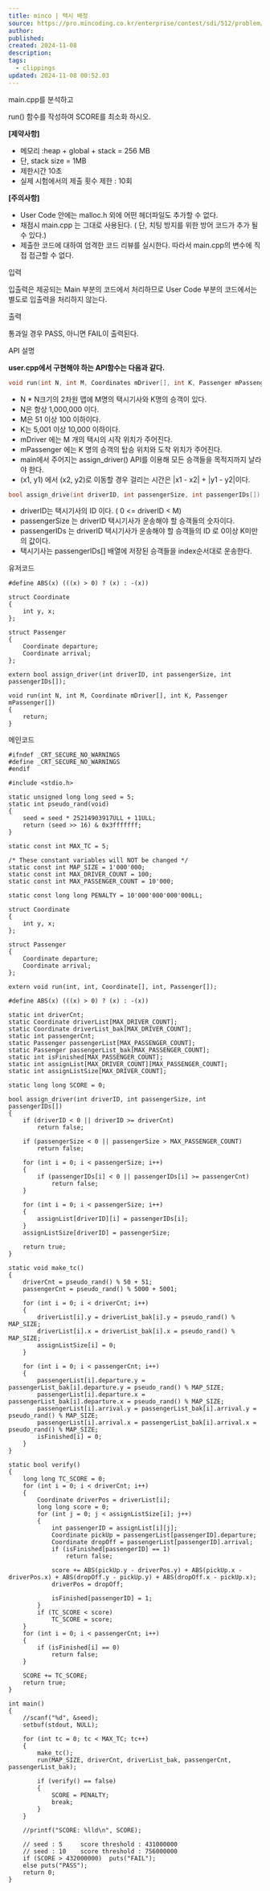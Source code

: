 ```yaml
---
title: minco | 택시 배정
source: https://pro.mincoding.co.kr/enterprise/contest/sdi/512/problem/SM01
author: 
published: 
created: 2024-11-08
description: 
tags:
  - clippings
updated: 2024-11-08 00:52.03
---
```

main.cpp를 분석하고

run() 함수를 작성하여 SCORE를 최소화 하시오.

**\[제약사항\]**

- 메모리 :heap + global + stack = 256 MB
- 단, stack size = 1MB
- 제한시간 10초
- 실제 시험에서의 제출 횟수 제한 : 10회

**\[주의사항\]**

- User Code 안에는 malloc.h 외에 어떤 헤더파일도 추가할 수 없다.
- 채점시 main.cpp 는 그대로 사용된다. ( 단, 치팅 방지를 위한 방어 코드가 추가 될 수 있다.)
- 제출한 코드에 대하여 엄격한 코드 리뷰를 실시한다. 따라서 main.cpp의 변수에 직접 접근할 수 없다.

입력

입출력은 제공되는 Main 부분의 코드에서 처리하므로 User Code 부분의 코드에서는 별도로 입출력을 처리하지 않는다.

출력

통과일 경우 PASS, 아니면 FAIL이 출력된다.

API 설명

**user.cpp에서 구현해야 하는 API함수는 다음과 같다.**

```cpp
void run(int N, int M, Coordinates mDriver[], int K, Passenger mPassenger[])
```

- N \* N크기의 2차원 맵에 M명의 택시기사와 K명의 승객이 있다.
- N은 항상 1,000,000 이다.
- M은 51 이상 100 이하이다.
- K는 5,001 이상 10,000 이하이다.
- mDriver 에는 M 개의 택시의 시작 위치가 주어진다.
- mPassenger 에는 K 명의 승객의 탑승 위치와 도착 위치가 주어진다.
- main에서 주어지는 assign\_driver() API를 이용해 모든 승객들을 목적지까지 날라야 한다.
- (x1, y1) 에서 (x2, y2)로 이동할 경우 걸리는 시간은 |x1 - x2| + |y1 - y2|이다.

```cpp
bool assign_drive(int driverID, int passengerSize, int passengerIDs[])
```

- driverID는 택시기사의 ID 이다. ( 0 <= driverID < M)
- passengerSize 는 driverID 택시기사가 운송해야 할 승객들의 숫자이다.
- passengerIDs 는 driverID 택시기사가 운송해야 할 승객들의 ID 로 0이상 K미만의 값이다.
- 택시기사는 passengerIDs\[\] 배열에 저장된 승객들을 index순서대로 운송한다.

유저코드

```
#define ABS(x) (((x) > 0) ? (x) : -(x))

struct Coordinate
{
	int y, x;
};

struct Passenger
{
	Coordinate departure;
	Coordinate arrival;
};

extern bool assign_driver(int driverID, int passengerSize, int passengerIDs[]);

void run(int N, int M, Coordinate mDriver[], int K, Passenger mPassenger[])
{
	return;
}
```

메인코드

```
#ifndef _CRT_SECURE_NO_WARNINGS
#define _CRT_SECURE_NO_WARNINGS
#endif

#include <stdio.h>

static unsigned long long seed = 5;
static int pseudo_rand(void)
{
	seed = seed * 25214903917ULL + 11ULL;
	return (seed >> 16) & 0x3fffffff;
}

static const int MAX_TC = 5;

/* These constant variables will NOT be changed */
static const int MAP_SIZE = 1'000'000;
static const int MAX_DRIVER_COUNT = 100;
static const int MAX_PASSENGER_COUNT = 10'000;

static const long long PENALTY = 10'000'000'000'000LL;

struct Coordinate
{
	int y, x;
};

struct Passenger
{
	Coordinate departure;
	Coordinate arrival;
};

extern void run(int, int, Coordinate[], int, Passenger[]);

#define ABS(x) (((x) > 0) ? (x) : -(x))

static int driverCnt;
static Coordinate driverList[MAX_DRIVER_COUNT];
static Coordinate driverList_bak[MAX_DRIVER_COUNT];
static int passengerCnt;
static Passenger passengerList[MAX_PASSENGER_COUNT];
static Passenger passengerList_bak[MAX_PASSENGER_COUNT];
static int isFinished[MAX_PASSENGER_COUNT];
static int assignList[MAX_DRIVER_COUNT][MAX_PASSENGER_COUNT];
static int assignListSize[MAX_DRIVER_COUNT];

static long long SCORE = 0;

bool assign_driver(int driverID, int passengerSize, int passengerIDs[])
{
	if (driverID < 0 || driverID >= driverCnt)
		return false;

	if (passengerSize < 0 || passengerSize > MAX_PASSENGER_COUNT)
		return false;

	for (int i = 0; i < passengerSize; i++)
	{
		if (passengerIDs[i] < 0 || passengerIDs[i] >= passengerCnt)
			return false;
	}

	for (int i = 0; i < passengerSize; i++)
	{
		assignList[driverID][i] = passengerIDs[i];
	}
	assignListSize[driverID] = passengerSize;

	return true;
}

static void make_tc()
{
	driverCnt = pseudo_rand() % 50 + 51;
	passengerCnt = pseudo_rand() % 5000 + 5001;

	for (int i = 0; i < driverCnt; i++)
	{
		driverList[i].y = driverList_bak[i].y = pseudo_rand() % MAP_SIZE;
		driverList[i].x = driverList_bak[i].x = pseudo_rand() % MAP_SIZE;
		assignListSize[i] = 0;
	}

	for (int i = 0; i < passengerCnt; i++)
	{
		passengerList[i].departure.y = passengerList_bak[i].departure.y = pseudo_rand() % MAP_SIZE;
		passengerList[i].departure.x = passengerList_bak[i].departure.x = pseudo_rand() % MAP_SIZE;
		passengerList[i].arrival.y = passengerList_bak[i].arrival.y = pseudo_rand() % MAP_SIZE;
		passengerList[i].arrival.x = passengerList_bak[i].arrival.x = pseudo_rand() % MAP_SIZE;
		isFinished[i] = 0;
	}
}

static bool verify()
{
	long long TC_SCORE = 0;
	for (int i = 0; i < driverCnt; i++)
	{
		Coordinate driverPos = driverList[i];
		long long score = 0;
		for (int j = 0; j < assignListSize[i]; j++)
		{
			int passengerID = assignList[i][j];
			Coordinate pickUp = passengerList[passengerID].departure;
			Coordinate dropOff = passengerList[passengerID].arrival;
			if (isFinished[passengerID] == 1)
				return false;

			score += ABS(pickUp.y - driverPos.y) + ABS(pickUp.x - driverPos.x) + ABS(dropOff.y - pickUp.y) + ABS(dropOff.x - pickUp.x);
			driverPos = dropOff;

			isFinished[passengerID] = 1;
		}
		if (TC_SCORE < score)
			TC_SCORE = score;
	}
	for (int i = 0; i < passengerCnt; i++)
	{
		if (isFinished[i] == 0)
			return false;
	}

	SCORE += TC_SCORE;
	return true;
}

int main()
{
	//scanf("%d", &seed);
	setbuf(stdout, NULL);

	for (int tc = 0; tc < MAX_TC; tc++)
	{
		make_tc();
		run(MAP_SIZE, driverCnt, driverList_bak, passengerCnt, passengerList_bak);

		if (verify() == false)
		{
			SCORE = PENALTY;
			break;
		}
	}

	//printf("SCORE: %lld\n", SCORE);

	// seed : 5		score threshold : 431000000
	// seed : 10	score threshold : 756000000
	if (SCORE > 432000000)  puts("FAIL");
	else puts("PASS");
	return 0;
}
```